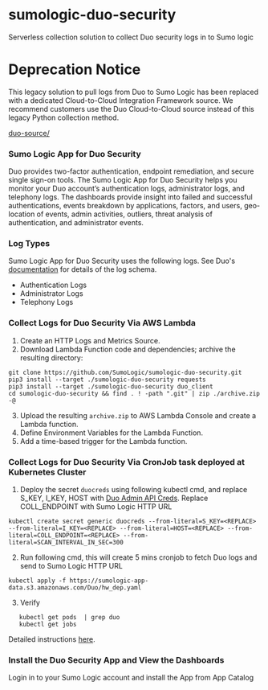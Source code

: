 
# sumologic-duo-security
Serverless collection solution to collect Duo security logs in to Sumo logic

# Deprecation Notice

This legacy solution to pull logs from Duo to Sumo Logic has been replaced with a dedicated Cloud-to-Cloud Integration Framework source. We recommend customers use the Duo Cloud-to-Cloud source instead of this legacy Python collection method.

[duo-source/](https://help.sumologic.com/docs/send-data/hosted-collectors/cloud-to-cloud-integration-framework/duo-source/)


### Sumo Logic App for Duo Security
Duo provides two-factor authentication, endpoint remediation, and secure single sign-on tools. The Sumo Logic App for Duo Security helps you monitor your Duo account’s authentication logs, administrator logs, and telephony logs. The dashboards provide insight into failed and successful authentications, events breakdown by applications, factors, and users, geo-location of events, admin activities, outliers, threat analysis of authentication, and administrator events.

### Log Types
Sumo Logic App for Duo Security uses the following logs. See Duo's [documentation](https://duo.com/docs/adminapi#logs) for details of the log schema.

- Authentication Logs
- Administrator Logs
- Telephony Logs

### Collect Logs for Duo Security Via AWS Lambda
1. Create an HTTP Logs and Metrics Source.
2. Download Lambda Function code and dependencies; archive the resulting directory:

```
git clone https://github.com/SumoLogic/sumologic-duo-security.git
pip3 install --target ./sumologic-duo-security requests
pip3 install --target ./sumologic-duo-security duo_client
cd sumologic-duo-security && find . ! -path ".git" | zip ./archive.zip -@
```

3. Upload the resulting `archive.zip` to AWS Lambda Console and create a Lambda function.
4. Define Environment Variables for the Lambda Function.
5. Add a time-based trigger for the Lambda function.

### Collect Logs for Duo Security Via CronJob task deployed at Kubernetes Cluster
1. Deploy the secret `duocreds` using following kubectl cmd, and replace S_KEY, I_KEY, HOST with [Duo Admin API Creds](https://duo.com/docs/adminapi#logs). Replace COLL_ENDPOINT with Sumo Logic HTTP URL

```
kubectl create secret generic duocreds --from-literal=S_KEY=<REPLACE> --from-literal=I_KEY=<REPLACE> --from-literal=HOST=<REPLACE> --from-literal=COLL_ENDPOINT=<REPLACE> --from-literal=SCAN_INTERVAL_IN_SEC=300
```

2. Run following cmd, this will create 5 mins cronjob to fetch Duo logs and send to Sumo Logic HTTP URL

```kubectl apply -f https://sumologic-app-data.s3.amazonaws.com/Duo/hw_dep.yaml```

3. Verify

```
   kubectl get pods  | grep duo
   kubectl get jobs
````

Detailed instructions [here](https://help.sumologic.com/07Sumo-Logic-Apps/22Security_and_Threat_Detection/Duo_Security/Collect_Logs_for_Duo_Security).

### Install the Duo Security App and View the Dashboards
Login in to your Sumo Logic account and install the App from App Catalog
